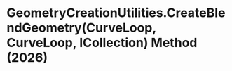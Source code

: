 # GeometryCreationUtilities.CreateBlendGeometry(CurveLoop, CurveLoop, ICollection<VertexPair>) Method (2026)

﻿